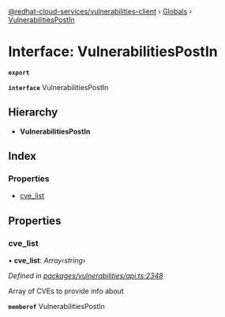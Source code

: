 [@redhat-cloud-services/vulnerabilities-client](../README.md) › [Globals](../globals.md) › [VulnerabilitiesPostIn](vulnerabilitiespostin.md)

# Interface: VulnerabilitiesPostIn

**`export`** 

**`interface`** VulnerabilitiesPostIn

## Hierarchy

* **VulnerabilitiesPostIn**

## Index

### Properties

* [cve_list](vulnerabilitiespostin.md#cve_list)

## Properties

###  cve_list

• **cve_list**: *Array‹string›*

*Defined in [packages/vulnerabilities/api.ts:2348](https://github.com/RedHatInsights/javascript-clients/blob/master/packages/vulnerabilities/api.ts#L2348)*

Array of CVEs to provide info about

**`memberof`** VulnerabilitiesPostIn
